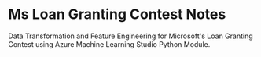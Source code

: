 # Ms Loan Granting Contest Notes

Data Transformation and Feature Engineering for Microsoft's Loan Granting Contest using Azure Machine Learning Studio Python Module.
